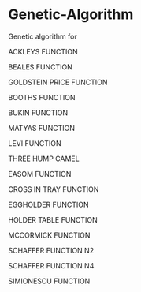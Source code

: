 # Genetic-Algorithm

Genetic algorithm for 

ACKLEYS FUNCTION

BEALES FUNCTION

GOLDSTEIN PRICE FUNCTION

BOOTHS FUNCTION

BUKIN FUNCTION

MATYAS FUNCTION

LEVI FUNCTION

THREE HUMP CAMEL

EASOM FUNCTION

CROSS IN TRAY FUNCTION

EGGHOLDER FUNCTION

HOLDER TABLE FUNCTION

MCCORMICK FUNCTION

SCHAFFER FUNCTION N2

SCHAFFER FUNCTION N4

SIMIONESCU FUNCTION